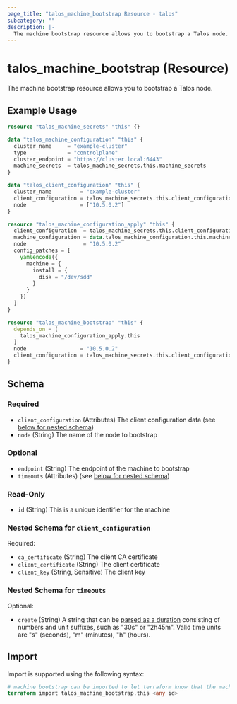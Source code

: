 ```yaml
---
page_title: "talos_machine_bootstrap Resource - talos"
subcategory: ""
description: |-
  The machine bootstrap resource allows you to bootstrap a Talos node.
---
```


# talos_machine_bootstrap (Resource)

The machine bootstrap resource allows you to bootstrap a Talos node.

## Example Usage

```terraform
resource "talos_machine_secrets" "this" {}

data "talos_machine_configuration" "this" {
  cluster_name     = "example-cluster"
  type             = "controlplane"
  cluster_endpoint = "https://cluster.local:6443"
  machine_secrets  = talos_machine_secrets.this.machine_secrets
}

data "talos_client_configuration" "this" {
  cluster_name         = "example-cluster"
  client_configuration = talos_machine_secrets.this.client_configuration
  node                 = ["10.5.0.2"]
}

resource "talos_machine_configuration_apply" "this" {
  client_configuration  = talos_machine_secrets.this.client_configuration
  machine_configuration = data.talos_machine_configuration.this.machine_configuration
  node                  = "10.5.0.2"
  config_patches = [
    yamlencode({
      machine = {
        install = {
          disk = "/dev/sdd"
        }
      }
    })
  ]
}

resource "talos_machine_bootstrap" "this" {
  depends_on = [
    talos_machine_configuration_apply.this
  ]
  node                 = "10.5.0.2"
  client_configuration = talos_machine_secrets.this.client_configuration
}
```
<!-- schema generated by tfplugindocs -->
## Schema

### Required

- `client_configuration` (Attributes) The client configuration data (see [below for nested schema](#nestedatt--client_configuration))
- `node` (String) The name of the node to bootstrap

### Optional

- `endpoint` (String) The endpoint of the machine to bootstrap
- `timeouts` (Attributes) (see [below for nested schema](#nestedatt--timeouts))

### Read-Only

- `id` (String) This is a unique identifier for the machine

<a id="nestedatt--client_configuration"></a>
### Nested Schema for `client_configuration`

Required:

- `ca_certificate` (String) The client CA certificate
- `client_certificate` (String) The client certificate
- `client_key` (String, Sensitive) The client key


<a id="nestedatt--timeouts"></a>
### Nested Schema for `timeouts`

Optional:

- `create` (String) A string that can be [parsed as a duration](https://pkg.go.dev/time#ParseDuration) consisting of numbers and unit suffixes, such as "30s" or "2h45m". Valid time units are "s" (seconds), "m" (minutes), "h" (hours).
## Import

Import is supported using the following syntax:

```terraform
# machine bootstrap can be imported to let terraform know that the machine is already bootstrapped
terraform import talos_machine_bootstrap.this <any id>
```
